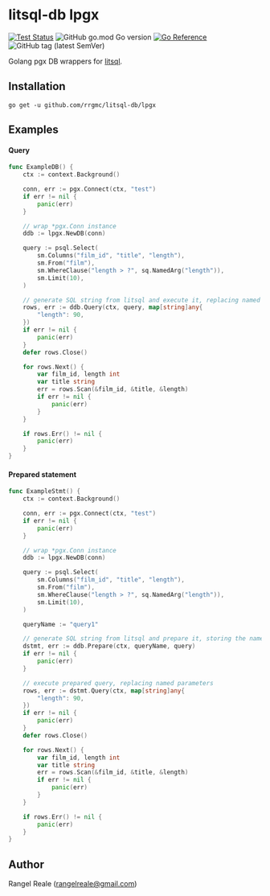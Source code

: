 # litsql-db lpgx

[![Test Status](https://github.com/rrgmc/litsql-db/actions/workflows/go.yml/badge.svg)](https://github.com/rrgmc/litsql-db/actions/workflows/go.yml) ![GitHub go.mod Go version](https://img.shields.io/github/go-mod/go-version/rrgmc/litsql-db) [![Go Reference](https://pkg.go.dev/badge/github.com/rrgmc/litsql-db/lpgx.svg)](https://pkg.go.dev/github.com/rrgmc/litsql-db/lpgx) ![GitHub tag (latest SemVer)](https://img.shields.io/github/v/tag/rrgmc/litsql-db)

Golang pgx DB wrappers for [litsql](https://github.com/rrgmc/litsql).

## Installation

```shell
go get -u github.com/rrgmc/litsql-db/lpgx
```

## Examples

#### Query

```go
func ExampleDB() {
    ctx := context.Background()

    conn, err := pgx.Connect(ctx, "test")
    if err != nil {
        panic(err)
    }

    // wrap *pgx.Conn instance
    ddb := lpgx.NewDB(conn)

    query := psql.Select(
        sm.Columns("film_id", "title", "length"),
        sm.From("film"),
        sm.WhereClause("length > ?", sq.NamedArg("length")),
        sm.Limit(10),
    )

    // generate SQL string from litsql and execute it, replacing named parameters.
    rows, err := ddb.Query(ctx, query, map[string]any{
        "length": 90,
    })
    if err != nil {
        panic(err)
    }
    defer rows.Close()

    for rows.Next() {
        var film_id, length int
        var title string
        err = rows.Scan(&film_id, &title, &length)
        if err != nil {
            panic(err)
        }
    }

    if rows.Err() != nil {
        panic(err)
    }
}
```

#### Prepared statement

```go
func ExampleStmt() {
    ctx := context.Background()

    conn, err := pgx.Connect(ctx, "test")
    if err != nil {
        panic(err)
    }

    // wrap *pgx.Conn instance
    ddb := lpgx.NewDB(conn)

    query := psql.Select(
        sm.Columns("film_id", "title", "length"),
        sm.From("film"),
        sm.WhereClause("length > ?", sq.NamedArg("length")),
        sm.Limit(10),
    )

    queryName := "query1"

    // generate SQL string from litsql and prepare it, storing the named parameters to be replaced later
    dstmt, err := ddb.Prepare(ctx, queryName, query)
    if err != nil {
        panic(err)
    }

    // execute prepared query, replacing named parameters
    rows, err := dstmt.Query(ctx, map[string]any{
        "length": 90,
    })
    if err != nil {
        panic(err)
    }
    defer rows.Close()

    for rows.Next() {
        var film_id, length int
        var title string
        err = rows.Scan(&film_id, &title, &length)
        if err != nil {
            panic(err)
        }
    }

    if rows.Err() != nil {
        panic(err)
    }
}
```

## Author

Rangel Reale (rangelreale@gmail.com)
